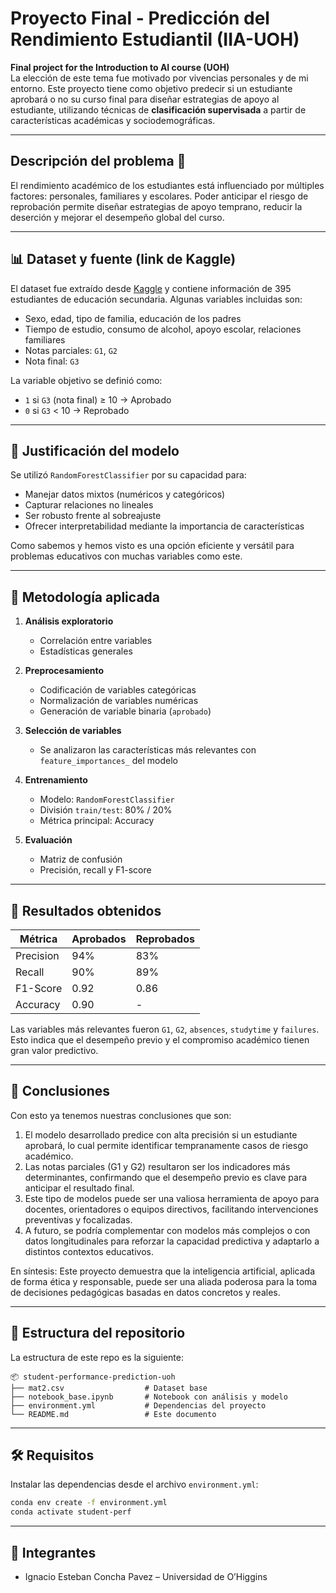 # Proyecto Final - Predicción del Rendimiento Estudiantil (IIA-UOH)

**Final project for the Introduction to AI course (UOH)**  
La elección de este tema fue motivado por vivencias personales y de mi entorno. Este proyecto tiene como objetivo predecir si un estudiante aprobará o no su curso final para diseñar estrategias de apoyo al estudiante, utilizando técnicas de **clasificación supervisada** a partir de características académicas y sociodemográficas.

---

## Descripción del problema 📌

El rendimiento académico de los estudiantes está influenciado por múltiples factores: personales, familiares y escolares. Poder anticipar el riesgo de reprobación permite diseñar estrategias de apoyo temprano, reducir la deserción y mejorar el desempeño global del curso.

---

## 📊 Dataset y fuente (link de Kaggle)

El dataset fue extraído desde [Kaggle](https://www.kaggle.com/datasets/henryshan/student-performance-prediction) y contiene información de 395 estudiantes de educación secundaria. Algunas variables incluidas son:

- Sexo, edad, tipo de familia, educación de los padres
- Tiempo de estudio, consumo de alcohol, apoyo escolar, relaciones familiares
- Notas parciales: `G1`, `G2`
- Nota final: `G3`

La variable objetivo se definió como:

- `1` si `G3` (nota final) ≥ 10 → Aprobado  
- `0` si `G3` < 10 → Reprobado

---

## 🤖 Justificación del modelo

Se utilizó `RandomForestClassifier` por su capacidad para:

- Manejar datos mixtos (numéricos y categóricos)
- Capturar relaciones no lineales
- Ser robusto frente al sobreajuste
- Ofrecer interpretabilidad mediante la importancia de características

Como sabemos y hemos visto es una opción eficiente y versátil para problemas educativos con muchas variables como este.

---

## 🧪 Metodología aplicada

1. **Análisis exploratorio**  
   - Correlación entre variables
   - Estadísticas generales

2. **Preprocesamiento**
   - Codificación de variables categóricas
   - Normalización de variables numéricas
   - Generación de variable binaria (`aprobado`)

3. **Selección de variables**
   - Se analizaron las características más relevantes con `feature_importances_` del modelo

4. **Entrenamiento**
   - Modelo: `RandomForestClassifier`
   - División `train/test`: 80% / 20%
   - Métrica principal: Accuracy

5. **Evaluación**
   - Matriz de confusión
   - Precisión, recall y F1-score

---

## 🧠 Resultados obtenidos

| Métrica     | Aprobados | Reprobados |
|-------------|-----------|------------|
| Precision   | 94%       | 83%        |
| Recall      | 90%       | 89%        |
| F1-Score    | 0.92      | 0.86       |
| Accuracy    | 0.90      | -          |


Las variables más relevantes fueron `G1`, `G2`, `absences`, `studytime` y `failures`.  
Esto indica que el desempeño previo y el compromiso académico tienen gran valor predictivo.

---

## 📌 Conclusiones

Con esto ya tenemos nuestras conclusiones que son:
1. El modelo desarrollado predice con alta precisión si un estudiante aprobará, lo cual permite identificar tempranamente casos de riesgo académico.
2. Las notas parciales (G1 y G2) resultaron ser los indicadores más determinantes, confirmando que el desempeño previo es clave para anticipar el resultado final.
3. Este tipo de modelos puede ser una valiosa herramienta de apoyo para docentes, orientadores o equipos directivos, facilitando intervenciones preventivas y focalizadas.
4. A futuro, se podría complementar con modelos más complejos o con datos longitudinales para reforzar la capacidad predictiva y adaptarlo a distintos contextos educativos.

En síntesis:
Este proyecto demuestra que la inteligencia artificial, aplicada de forma ética y responsable, puede ser una aliada poderosa para la toma de decisiones pedagógicas basadas en datos concretos y reales.

---

## 📂 Estructura del repositorio

La estructura de este repo es la siguiente:
```
📦 student-performance-prediction-uoh
├── mat2.csv                  # Dataset base
├── notebook_base.ipynb       # Notebook con análisis y modelo
├── environment.yml           # Dependencias del proyecto
└── README.md                 # Este documento
```

---

## 🛠️ Requisitos

Instalar las dependencias desde el archivo `environment.yml`:

```bash
conda env create -f environment.yml
conda activate student-perf
```

---

## 👥 Integrantes

- Ignacio Esteban Concha Pavez – Universidad de O’Higgins
